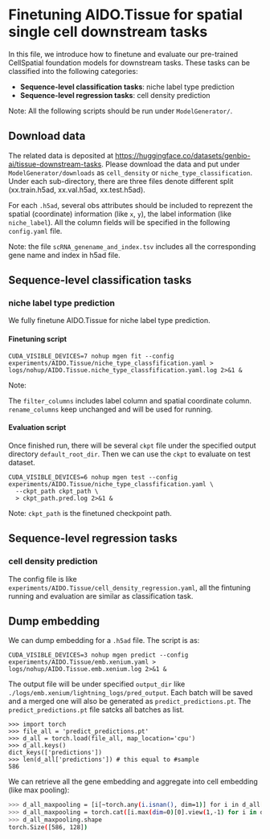# Finetuning AIDO.Tissue for spatial single cell downstream tasks
In this file, we introduce how to finetune and evaluate our pre-trained CellSpatial foundation models for downstream tasks. These tasks can be classified into the following categories:

  * **Sequence-level classification tasks**: niche label type prediction
  * **Sequence-level regression tasks**: cell density prediction

Note: All the following scripts should be run under `ModelGenerator/`.

## Download data
The related data is deposited at https://huggingface.co/datasets/genbio-ai/tissue-downstream-tasks. Please download the data and put under `ModelGenerator/downloads` as `cell_density` or `niche_type_classification`. Under each sub-directory, there are three files denote different split (xx.train.h5ad, xx.val.h5ad, xx.test.h5ad).

For each `.h5ad`, several obs attributes should be included to reprezent the spatial (coordinate) information (like `x`, `y`), the label information (like `niche_label`). All the column fields will be specified in the following `config.yaml` file.

Note: the file `scRNA_genename_and_index.tsv` includes all the corresponding gene name and index in h5ad file.

## Sequence-level classification tasks
### niche label type prediction
We fully finetune AIDO.Tissue for niche label type prediction.


#### Finetuning script
```shell
CUDA_VISIBLE_DEVICES=7 nohup mgen fit --config experiments/AIDO.Tissue/niche_type_classfification.yaml > logs/nohup/AIDO.Tissue.niche_type_classfification.yaml.log 2>&1 &
```

Note:

The `filter_columns` includes label column and spatial coordinate column. `rename_columns` keep unchanged and will be used for running.


#### Evaluation script

Once finished run, there will be several `ckpt` file under the specified output directory `default_root_dir`. Then we can use the `ckpt` to evaluate on test dataset.

```shell
CUDA_VISIBLE_DEVICES=6 nohup mgen test --config experiments/AIDO.Tissue/niche_type_classfification.yaml \
  --ckpt_path ckpt_path \
  > ckpt_path.pred.log 2>&1 &
```

Note: `ckpt_path` is the finetuned checkpoint path.


## Sequence-level regression tasks

### cell density prediction

The config file is like `experiments/AIDO.Tissue/cell_density_regression.yaml`, all the fintuning running and evaluation are similar as classification task.

## Dump embedding

We can dump embedding for a `.h5ad` file. The script is as:

```shell
CUDA_VISIBLE_DEVICES=3 nohup mgen predict --config experiments/AIDO.Tissue/emb.xenium.yaml > logs/nohup/AIDO.Tissue.emb.xenium.log 2>&1 &
```

The output file will be under specified `output_dir` like `./logs/emb.xenium/lightning_logs/pred_output`. Each batch will be saved and a merged one will also be generated as `predict_predictions.pt`. The `predict_predictions.pt` file satcks all batches as list.

```shell
>>> import torch
>>> file_all = 'predict_predictions.pt'
>>> d_all = torch.load(file_all, map_location='cpu')
>>> d_all.keys()
dict_keys(['predictions'])
>>> len(d_all['predictions']) # this equal to #sample
586
```

We can retrieve all the gene embedding and aggregate into cell embedding (like max pooling):

```bash
>>> d_all_maxpooling = [i[~torch.any(i.isnan(), dim=1)] for i in d_all['predictions']]
>>> d_all_maxpooling = torch.cat([i.max(dim=0)[0].view(1,-1) for i in d_all_maxpooling])
>>> d_all_maxpooling.shape
torch.Size([586, 128])
```